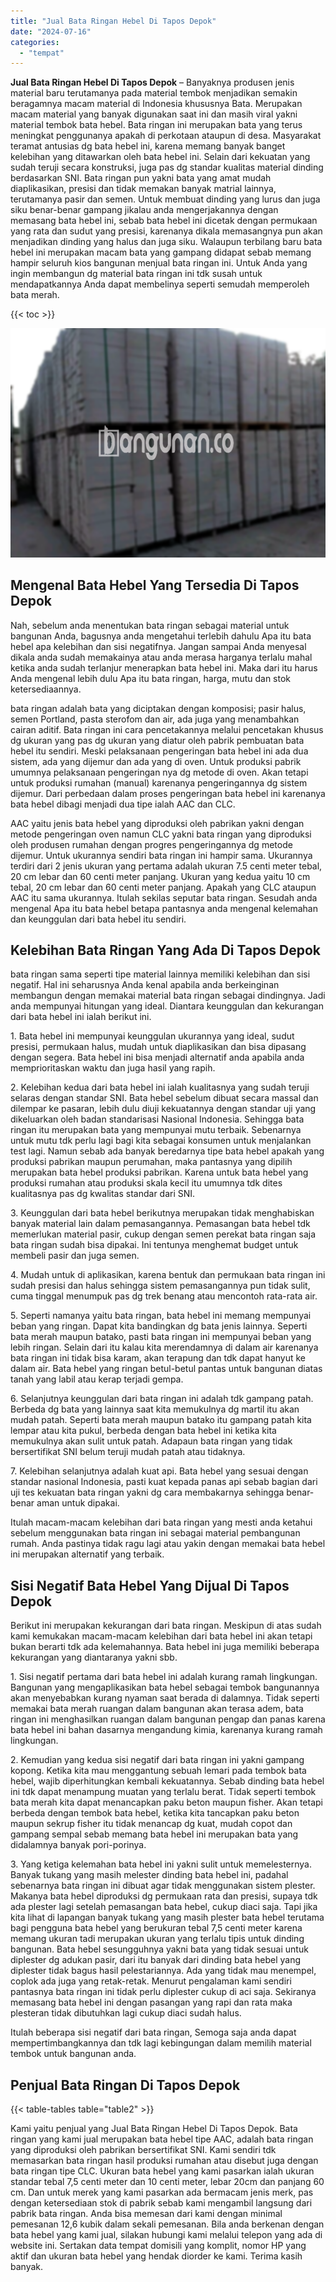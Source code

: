 ```yaml
---
title: "Jual Bata Ringan Hebel Di Tapos Depok"
date: "2024-07-16"
categories: 
  - "tempat"
---
```


**Jual Bata Ringan Hebel Di Tapos Depok** – Banyaknya produsen jenis material baru terutamanya pada material tembok menjadikan semakin beragamnya macam material di Indonesia khususnya Bata. Merupakan macam material yang banyak digunakan saat ini dan masih viral yakni material tembok bata hebel. Bata ringan ini merupakan bata yang terus meningkat penggunanya apakah di perkotaan ataupun di desa. Masyarakat teramat antusias dg bata hebel ini, karena memang banyak banget kelebihan yang ditawarkan oleh bata hebel ini. Selain dari kekuatan yang sudah teruji secara konstruksi, juga pas dg standar kualitas material dinding berdasarkan SNI. Bata ringan pun yakni bata yang amat mudah diaplikasikan, presisi dan tidak memakan banyak matrial lainnya, terutamanya pasir dan semen. Untuk membuat dinding yang lurus dan juga siku benar-benar gampang jikalau anda mengerjakannya dengan memasang bata hebel ini, sebab bata hebel ini dicetak dengan permukaan yang rata dan sudut yang presisi, karenanya dikala memasangnya pun akan menjadikan dinding yang halus dan juga siku. Walaupun terbilang baru bata hebel ini merupakan macam bata yang gampang didapat sebab memang hampir seluruh kios bangunan menjual bata ringan ini. Untuk Anda yang ingin membangun dg material bata ringan ini tdk susah untuk mendapatkannya Anda dapat membelinya seperti semudah memperoleh bata merah.

{{< toc >}}

![Jual Bata Ringan Hebel Di Tapos Depok](/images/jual-hebel-murah-17.png)

## Mengenal Bata Hebel Yang Tersedia Di Tapos Depok

Nah, sebelum anda menentukan bata ringan sebagai material untuk bangunan Anda, bagusnya anda mengetahui terlebih dahulu Apa itu bata hebel apa kelebihan dan sisi negatifnya. Jangan sampai Anda menyesal dikala anda sudah memakainya atau anda merasa harganya terlalu mahal ketika anda sudah terlanjur menerapkan bata hebel ini. Maka dari itu harus Anda mengenal lebih dulu Apa itu bata ringan, harga, mutu dan stok ketersediaannya.

bata ringan adalah bata yang diciptakan dengan komposisi; pasir halus, semen Portland, pasta sterofom dan air, ada juga yang menambahkan cairan aditif. Bata ringan ini cara pencetakannya melalui pencetakan khusus dg ukuran yang pas dg ukuran yang diatur oleh pabrik pembuatan bata hebel itu sendiri. Meski pelaksanaan pengeringan bata hebel ini ada dua sistem, ada yang dijemur dan ada yang di oven. Untuk produksi pabrik umumnya pelaksanaan pengeringan nya dg metode di oven. Akan tetapi untuk produksi rumahan (manual) karenanya pengeringannya dg sistem dijemur. Dari perbedaan dalam proses pengeringan bata hebel ini karenanya bata hebel dibagi menjadi dua tipe ialah AAC dan CLC.

AAC yaitu jenis bata hebel yang diproduksi oleh pabrikan yakni dengan metode pengeringan oven namun CLC yakni bata ringan yang diproduksi oleh produsen rumahan dengan progres pengeringannya dg metode dijemur. Untuk ukurannya sendiri bata ringan ini hampir sama. Ukurannya terdiri dari 2 jenis ukuran yang pertama adalah ukuran 7.5 centi meter tebal, 20 cm lebar dan 60 centi meter panjang. Ukuran yang kedua yaitu 10 cm tebal, 20 cm lebar dan 60 centi meter panjang. Apakah yang CLC ataupun AAC itu sama ukurannya. Itulah sekilas seputar bata ringan. Sesudah anda mengenal Apa itu bata hebel betapa pantasnya anda mengenal kelemahan dan keunggulan dari bata hebel itu sendiri.

## Kelebihan Bata Ringan Yang Ada Di Tapos Depok

bata ringan sama seperti tipe material lainnya memiliki kelebihan dan sisi negatif. Hal ini seharusnya Anda kenal apabila anda berkeinginan membangun dengan memakai material bata ringan sebagai dindingnya. Jadi anda mempunyai hitungan yang ideal. Diantara keunggulan dan kekurangan dari bata hebel ini ialah berikut ini.

1\. Bata hebel ini mempunyai keunggulan ukurannya yang ideal, sudut presisi, permukaan halus, mudah untuk diaplikasikan dan bisa dipasang dengan segera. Bata hebel ini bisa menjadi alternatif anda apabila anda memprioritaskan waktu dan juga hasil yang rapih.

2\. Kelebihan kedua dari bata hebel ini ialah kualitasnya yang sudah teruji selaras dengan standar SNI. Bata hebel sebelum dibuat secara massal dan dilempar ke pasaran, lebih dulu diuji kekuatannya dengan standar uji yang dikeluarkan oleh badan standarisasi Nasional Indonesia. Sehingga bata ringan itu merupakan bata yang mempunyai mutu terbaik. Sebenarnya untuk mutu tdk perlu lagi bagi kita sebagai konsumen untuk menjalankan test lagi. Namun sebab ada banyak beredarnya tipe bata hebel apakah yang produksi pabrikan maupun perumahan, maka pantasnya yang dipilih merupakan bata hebel produksi pabrikan. Karena untuk bata hebel yang produksi rumahan atau produksi skala kecil itu umumnya tdk dites kualitasnya pas dg kwalitas standar dari SNI.

3\. Keunggulan dari bata hebel berikutnya merupakan tidak menghabiskan banyak material lain dalam pemasangannya. Pemasangan bata hebel tdk memerlukan material pasir, cukup dengan semen perekat bata ringan saja bata ringan sudah bisa dipakai. Ini tentunya menghemat budget untuk membeli pasir dan juga semen.

4\. Mudah untuk di aplikasikan, karena bentuk dan permukaan bata ringan ini sudah presisi dan halus sehingga sistem pemasangannya pun tidak sulit, cuma tinggal menumpuk pas dg trek benang atau mencontoh rata-rata air.

5\. Seperti namanya yaitu bata ringan, bata hebel ini memang mempunyai beban yang ringan. Dapat kita bandingkan dg bata jenis lainnya. Seperti bata merah maupun batako, pasti bata ringan ini mempunyai beban yang lebih ringan. Selain dari itu kalau kita merendamnya di dalam air karenanya bata ringan ini tidak bisa karam, akan terapung dan tdk dapat hanyut ke dalam air. Bata hebel yang ringan betul-betul pantas untuk bangunan diatas tanah yang labil atau kerap terjadi gempa.

6\. Selanjutnya keunggulan dari bata ringan ini adalah tdk gampang patah. Berbeda dg bata yang lainnya saat kita memukulnya dg martil itu akan mudah patah. Seperti bata merah maupun batako itu gampang patah kita lempar atau kita pukul, berbeda dengan bata hebel ini ketika kita memukulnya akan sulit untuk patah. Adapaun bata ringan yang tidak bersertifikat SNI belum teruji mudah patah atau tidaknya.

7\. Kelebihan selanjutnya adalah kuat api. Bata hebel yang sesuai dengan standar nasional Indonesia, pasti kuat kepada panas api sebab bagian dari uji tes kekuatan bata ringan yakni dg cara membakarnya sehingga benar-benar aman untuk dipakai.

Itulah macam-macam kelebihan dari bata ringan yang mesti anda ketahui sebelum menggunakan bata ringan ini sebagai material pembangunan rumah. Anda pastinya tidak ragu lagi atau yakin dengan memakai bata hebel ini merupakan alternatif yang terbaik.

## Sisi Negatif Bata Hebel Yang Dijual Di Tapos Depok

Berikut ini merupakan kekurangan dari bata ringan. Meskipun di atas sudah kami kemukakan macam-macam kelebihan dari bata hebel ini akan tetapi bukan berarti tdk ada kelemahannya. Bata hebel ini juga memiliki beberapa kekurangan yang diantaranya yakni sbb.

1\. Sisi negatif pertama dari bata hebel ini adalah kurang ramah lingkungan. Bangunan yang mengaplikasikan bata hebel sebagai tembok bangunannya akan menyebabkan kurang nyaman saat berada di dalamnya. Tidak seperti memakai bata merah ruangan dalam bangunan akan terasa adem, bata ringan ini menghasilkan ruangan dalam bangunan pengap dan panas karena bata hebel ini bahan dasarnya mengandung kimia, karenanya kurang ramah lingkungan.

2\. Kemudian yang kedua sisi negatif dari bata ringan ini yakni gampang kopong. Ketika kita mau menggantung sebuah lemari pada tembok bata hebel, wajib diperhitungkan kembali kekuatannya. Sebab dinding bata hebel ini tdk dapat menampung muatan yang terlalu berat. Tidak seperti tembok bata merah kita dapat menancapkan paku beton maupun fisher. Akan tetapi berbeda dengan tembok bata hebel, ketika kita tancapkan paku beton maupun sekrup fisher itu tidak menancap dg kuat, mudah copot dan gampang sempal sebab memang bata hebel ini merupakan bata yang didalamnya banyak pori-porinya.

3\. Yang ketiga kelemahan bata hebel ini yakni sulit untuk memelesternya. Banyak tukang yang masih melester dinding bata hebel ini, padahal sebenarnya bata ringan ini dibuat agar tidak menggunakan sistem plester. Makanya bata hebel diproduksi dg permukaan rata dan presisi, supaya tdk ada plester lagi setelah pemasangan bata hebel, cukup diaci saja. Tapi jika kita lihat di lapangan banyak tukang yang masih plester bata hebel terutama bagi pengguna bata hebel yang berukuran tebal 7,5 centi meter karena memang ukuran tadi merupakan ukuran yang terlalu tipis untuk dinding bangunan. Bata hebel sesungguhnya yakni bata yang tidak sesuai untuk diplester dg adukan pasir, dari itu banyak dari dinding bata hebel yang diplester tidak bagus hasil pelestariannya. Ada yang tidak mau menempel, coplok ada juga yang retak-retak. Menurut pengalaman kami sendiri pantasnya bata ringan ini tidak perlu diplester cukup di aci saja. Sekiranya memasang bata hebel ini dengan pasangan yang rapi dan rata maka plesteran tidak dibutuhkan lagi cukup diaci sudah halus.

Itulah beberapa sisi negatif dari bata ringan, Semoga saja anda dapat mempertimbangkannya dan tdk lagi kebingungan dalam memilih material tembok untuk bangunan anda.

## Penjual Bata Ringan Di Tapos Depok

{{< table-tables table="table2" >}}

Kami yaitu penjual yang Jual Bata Ringan Hebel Di Tapos Depok. Bata ringan yang kami jual merupakan bata hebel tipe AAC, adalah bata ringan yang diproduksi oleh pabrikan bersertifikat SNI. Kami sendiri tdk memasarkan bata ringan hasil produksi rumahan atau disebut juga dengan bata ringan tipe CLC. Ukuran bata hebel yang kami pasarkan ialah ukuran standar tebal 7,5 centi meter dan 10 centi meter, lebar 20cm dan panjang 60 cm. Dan untuk merek yang kami pasarkan ada bermacam jenis merk, pas dengan ketersediaan stok di pabrik sebab kami mengambil langsung dari pabrik bata ringan. Anda bisa memesan dari kami dengan minimal pemesanan 12,6 kubik dalam sekali pemesanan. Bila anda berkenan dengan bata hebel yang kami jual, silakan hubungi kami melalui telepon yang ada di website ini. Sertakan data tempat domisili yang komplit, nomor HP yang aktif dan ukuran bata hebel yang hendak diorder ke kami. Terima kasih banyak.
